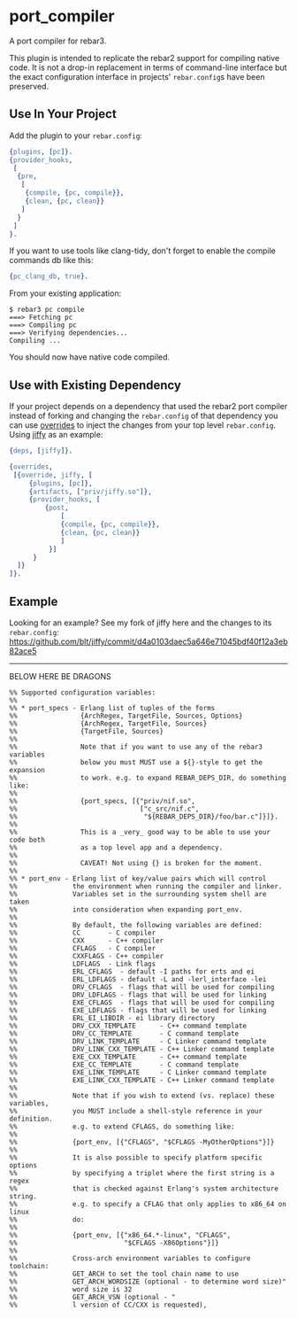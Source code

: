port_compiler
=====

A port compiler for rebar3.

This plugin is intended to replicate the rebar2 support for compiling native
code. It is not a drop-in replacement in terms of command-line interface but the
exact configuration interface in projects' `rebar.config`s have been preserved.

Use In Your Project
---------------------

Add the plugin to your `rebar.config`:

```erlang
{plugins, [pc]}.
{provider_hooks,
 [
  {pre,
   [
    {compile, {pc, compile}},
    {clean, {pc, clean}}
   ]
  }
 ]
}.
```

If you want to use tools like clang-tidy, don't forget to enable the compile commands db like this:

```erlang
{pc_clang_db, true}.
```

From your existing application:


    $ rebar3 pc compile
    ===> Fetching pc
    ===> Compiling pc
    ===> Verifying dependencies...
    Compiling ...

You should now have native code compiled.

Use with Existing Dependency
-----------------------------

If your project depends on a dependency that used the rebar2 port compiler instead of forking and changing the `rebar.config` of that dependency you can use [overrides](http://www.rebar3.org/v3.0/docs/configuration#overrides) to inject the changes from your top level `rebar.config`. Using [jiffy](https://github.com/davisp/jiffy) as an example:


```erlang
{deps, [jiffy]}.

{overrides,
 [{override, jiffy, [
     {plugins, [pc]},
     {artifacts, ["priv/jiffy.so"]},
     {provider_hooks, [
         {post,
             [
             {compile, {pc, compile}},
             {clean, {pc, clean}}
             ]
          }]
      }
  ]}
]}.
```

Example
---

Looking for an example? See my fork of jiffy here and the changes to its
`rebar.config`: https://github.com/blt/jiffy/commit/d4a0103daec5a646e71045bdf40f12a3eb82ace5

- - -

BELOW HERE BE DRAGONS

```
%% Supported configuration variables:
%%
%% * port_specs - Erlang list of tuples of the forms
%%                {ArchRegex, TargetFile, Sources, Options}
%%                {ArchRegex, TargetFile, Sources}
%%                {TargetFile, Sources}
%%
%%                Note that if you want to use any of the rebar3 variables
%%                below you must MUST use a ${}-style to get the expansion
%%                to work. e.g. to expand REBAR_DEPS_DIR, do something like:
%%
%%                {port_specs, [{"priv/nif.so",
%%                               ["c_src/nif.c",
%%                                "${REBAR_DEPS_DIR}/foo/bar.c"]}]}.
%%
%%                This is a _very_ good way to be able to use your code both
%%                as a top level app and a dependency.
%%
%%                CAVEAT! Not using {} is broken for the moment.
%%
%% * port_env - Erlang list of key/value pairs which will control
%%              the environment when running the compiler and linker.
%%              Variables set in the surrounding system shell are taken
%%              into consideration when expanding port_env.
%%
%%              By default, the following variables are defined:
%%              CC       - C compiler
%%              CXX      - C++ compiler
%%              CFLAGS   - C compiler
%%              CXXFLAGS - C++ compiler
%%              LDFLAGS  - Link flags
%%              ERL_CFLAGS  - default -I paths for erts and ei
%%              ERL_LDFLAGS - default -L and -lerl_interface -lei
%%              DRV_CFLAGS  - flags that will be used for compiling
%%              DRV_LDFLAGS - flags that will be used for linking
%%              EXE_CFLAGS  - flags that will be used for compiling
%%              EXE_LDFLAGS - flags that will be used for linking
%%              ERL_EI_LIBDIR - ei library directory
%%              DRV_CXX_TEMPLATE      - C++ command template
%%              DRV_CC_TEMPLATE       - C command template
%%              DRV_LINK_TEMPLATE     - C Linker command template
%%              DRV_LINK_CXX_TEMPLATE - C++ Linker command template
%%              EXE_CXX_TEMPLATE      - C++ command template
%%              EXE_CC_TEMPLATE       - C command template
%%              EXE_LINK_TEMPLATE     - C Linker command template
%%              EXE_LINK_CXX_TEMPLATE - C++ Linker command template
%%
%%              Note that if you wish to extend (vs. replace) these variables,
%%              you MUST include a shell-style reference in your definition.
%%              e.g. to extend CFLAGS, do something like:
%%
%%              {port_env, [{"CFLAGS", "$CFLAGS -MyOtherOptions"}]}
%%
%%              It is also possible to specify platform specific options
%%              by specifying a triplet where the first string is a regex
%%              that is checked against Erlang's system architecture string.
%%              e.g. to specify a CFLAG that only applies to x86_64 on linux
%%              do:
%%
%%              {port_env, [{"x86_64.*-linux", "CFLAGS",
%%                           "$CFLAGS -X86Options"}]}
%%
%%              Cross-arch environment variables to configure toolchain:
%%              GET_ARCH to set the tool chain name to use
%%              GET_ARCH_WORDSIZE (optional - to determine word size)"
%%              word size is 32
%%              GET_ARCH_VSN (optional - "
%%              l version of CC/CXX is requested),
```
